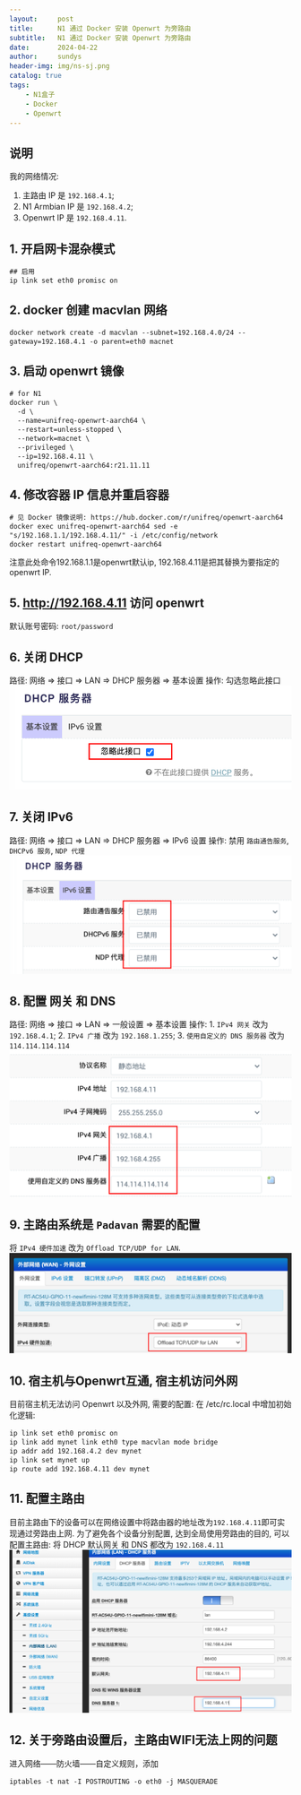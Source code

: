 ```yaml
---
layout:     post
title:      N1 通过 Docker 安装 Openwrt 为旁路由
subtitle:   N1 通过 Docker 安装 Openwrt 为旁路由
date:       2024-04-22
author:     sundys
header-img: img/ns-sj.png
catalog: true
tags:
    - N1盒子
    - Docker
    - Openwrt
---
```


## 说明

我的网络情况:

1.  主路由 IP 是 `192.168.4.1`;
2.  N1 Armbian IP 是 `192.168.4.2`;
3.  Openwrt IP 是 `192.168.4.11`.

## 1\. 开启网卡混杂模式

```
## 启用
ip link set eth0 promisc on
```

## 2\. docker 创建 macvlan 网络

```
docker network create -d macvlan --subnet=192.168.4.0/24 --gateway=192.168.4.1 -o parent=eth0 macnet
```

## 3\. 启动 openwrt 镜像

```
# for N1
docker run \
  -d \
  --name=unifreq-openwrt-aarch64 \
  --restart=unless-stopped \
  --network=macnet \
  --privileged \
  --ip=192.168.4.11 \
  unifreq/openwrt-aarch64:r21.11.11
```

## 4\. 修改容器 IP 信息并重启容器

```
# 见 Docker 镜像说明: https://hub.docker.com/r/unifreq/openwrt-aarch64
docker exec unifreq-openwrt-aarch64 sed -e "s/192.168.1.1/192.168.4.11/" -i /etc/config/network
docker restart unifreq-openwrt-aarch64
```
注意此处命令192.168.1.1是openwrt默认ip, 192.168.4.11是把其替换为要指定的openwrt IP.

## 5\. http://192.168.4.11 访问 openwrt

默认账号密码: `root/password`

## 6\. 关闭 DHCP

路径: 网络 => 接口 => LAN => DHCP 服务器 => 基本设置 操作: 勾选忽略此接口 
![image](/img/ns-dk-01.png)

## 7\. 关闭 IPv6

路径: 网络 => 接口 => LAN => DHCP 服务器 => IPv6 设置 操作: 禁用 `路由通告服务`, `DHCPv6 服务`, `NDP 代理` 
![image](/img/ns-dk-02.png)

## 8\. 配置 网关 和 DNS

路径: 网络 => 接口 => LAN => 一般设置 => 基本设置 操作: 1. `IPv4 网关` 改为 `192.168.4.1`; 2. `IPv4 广播` 改为 `192.168.1.255`; 3. `使用自定义的 DNS 服务器` 改为 `114.114.114.114` 
![image](/img/ns-dk-03.png)

## 9\. 主路由系统是 `Padavan` 需要的配置

将 `IPv4 硬件加速` 改为 `Offload TCP/UDP for LAN`. 
![image](/img/ns-dk-04.png)

## 10\. 宿主机与Openwrt互通, 宿主机访问外网

目前宿主机无法访问 Openwrt 以及外网, 需要的配置: 在 /etc/rc.local 中增加初始化逻辑:

```
ip link set eth0 promisc on
ip link add mynet link eth0 type macvlan mode bridge 
ip addr add 192.168.4.2 dev mynet
ip link set mynet up
ip route add 192.168.4.11 dev mynet
```

## 11\. 配置主路由

目前主路由下的设备可以在网络设置中将路由器的地址改为`192.168.4.11`即可实现通过旁路由上网. 为了避免各个设备分别配置, 达到全局使用旁路由的目的, 可以配置主路由: 将 DHCP 默认网关 和 DNS 都改为 `192.168.4.11` 
![image](/img/ns-dk-05.png)

## 12\. 关于旁路由设置后，主路由WIFI无法上网的问题

进入网络——防火墙——自定义规则，添加

```
iptables -t nat -I POSTROUTING -o eth0 -j MASQUERADE
```
